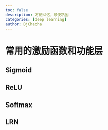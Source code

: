 ```yaml
---
toc: false
description: 方便回忆，顺便巩固
categories: [deep learning]
author: BjChacha
---
```

# 常用的激励函数和功能层

## Sigmoid

## ReLU

## Softmax

## LRN